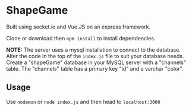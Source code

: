 # ShapeGame
Built using socket.io and Vue.JS on an express framework.

Clone or download then `npm install` to install dependencies.

**NOTE:** The server uses a mysql installation to connect to the database. Alter the code in the top of the `index.js` file to suit your database needs. Create a "shapeGame" database in your MySQL server with a "channels" table. The "channels" table has a primary key "id" and a varchar "color".

## Usage
Use `nodemon` or `node index.js` and then head to `localhost:3000`
